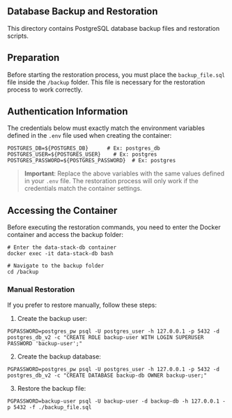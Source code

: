 ## Database Backup and Restoration

This directory contains PostgreSQL database backup files and restoration scripts.

## Preparation

Before starting the restoration process, you must place the `backup_file.sql` file inside the `/backup` folder. This file is necessary for the restoration process to work correctly.

## Authentication Information

The credentials below must exactly match the environment variables defined in the `.env` file used when creating the container:

```plaintext
POSTGRES_DB=${POSTGRES_DB}      # Ex: postgres_db
POSTGRES_USER=${POSTGRES_USER}    # Ex: postgres
POSTGRES_PASSWORD=${POSTGRES_PASSWORD}  # Ex: postgres
```

> **Important**: Replace the above variables with the same values defined in your `.env` file. The restoration process will only work if the credentials match the container settings.

## Accessing the Container

Before executing the restoration commands, you need to enter the Docker container and access the backup folder:

```plaintext
# Enter the data-stack-db container
docker exec -it data-stack-db bash

# Navigate to the backup folder
cd /backup
```

### Manual Restoration
If you prefer to restore manually, follow these steps:

1. Create the backup user:

```plaintext
PGPASSWORD=postgres_pw psql -U postgres_user -h 127.0.0.1 -p 5432 -d postgres_db_v2 -c "CREATE ROLE backup-user WITH LOGIN SUPERUSER PASSWORD 'backup-user';"
```

2. Create the backup database:

```plaintext
PGPASSWORD=postgres_pw psql -U postgres_user -h 127.0.0.1 -p 5432 -d postgres_db_v2 -c "CREATE DATABASE backup-db OWNER backup-user;"
```

3. Restore the backup file:

```plaintext
PGPASSWORD=backup-user psql -U backup-user -d backup-db -h 127.0.0.1 -p 5432 -f ./backup_file.sql
```